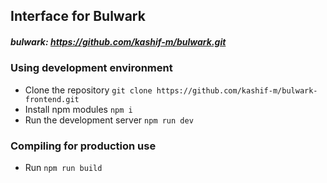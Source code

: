 ## Interface for Bulwark
##### bulwark: https://github.com/kashif-m/bulwark.git

### Using development environment
- Clone the repository `git clone https://github.com/kashif-m/bulwark-frontend.git`
- Install npm modules `npm i`
- Run the development server `npm run dev`

### Compiling for production use
- Run `npm run build`